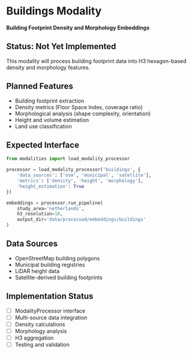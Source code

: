 # Buildings Modality

**Building Footprint Density and Morphology Embeddings**

## Status: Not Yet Implemented

This modality will process building footprint data into H3 hexagon-based density and morphology features.

## Planned Features
- Building footprint extraction
- Density metrics (Floor Space Index, coverage ratio)
- Morphological analysis (shape complexity, orientation)
- Height and volume estimation
- Land use classification

## Expected Interface
```python
from modalities import load_modality_processor

processor = load_modality_processor('buildings', {
    'data_sources': ['osm', 'municipal', 'satellite'],
    'metrics': ['density', 'height', 'morphology'],
    'height_estimation': True
})

embeddings = processor.run_pipeline(
    study_area='netherlands',
    h3_resolution=10,
    output_dir='data/processed/embeddings/buildings'
)
```

## Data Sources
- OpenStreetMap building polygons
- Municipal building registries
- LiDAR height data
- Satellite-derived building footprints

## Implementation Status
- [ ] ModalityProcessor interface
- [ ] Multi-source data integration
- [ ] Density calculations
- [ ] Morphology analysis
- [ ] H3 aggregation
- [ ] Testing and validation